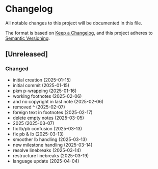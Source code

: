 # Changelog

All notable changes to this project will be documented in this file.

The format is based on [Keep a Changelog](https://keepachangelog.com/en/1.0.0/),
and this project adheres to [Semantic Versioning](https://semver.org/spec/v2.0.0.html).


## [Unreleased]

### Changed
- initial creation (2025-01-15)
- initial commit (2025-01-15)
- pkm p-wrapping (2025-01-16)
- working footnotes (2025-02-06)
- and no copyright in last note (2025-02-06)
- removed ^ (2025-02-07)
- foreign text in footnotes (2025-02-17)
- delete empty notes (2025-03-05)
- 2025 (2025-03-07)
- fix lb/pb confusion (2025-03-13)
- fix pb & lb (2025-03-13)
- smoother lb handling (2025-03-13)
- new milestone handling (2025-03-14)
- resolve linebreaks (2025-03-14)
- restructure linebreaks (2025-03-19)
- language update (2025-04-04)